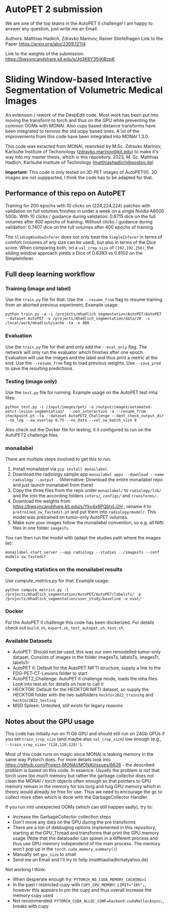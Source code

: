 # AutoPET 2 submission

We are one of the top teams in the AutoPET II challenge! I am happy to answer any question, just write me an Email.

Authors: Matthias Hadlich, Zdravko Marinov, Rainer Stiefelhagen
Link to the Paper https://arxiv.org/abs/2309.12114

Link to the weights of the submission: https://bwsyncandshare.kit.edu/s/Jg3K6Y35jXiBzpK


# Sliding Window-based Interactive Segmentation of Volumetric Medical Images

An extension / rework of the DeepEdit code. Most work has been put into moving the transform to torch and thus on the GPU while preventing the common OOMs with MONAI. Also cupy based distance transforms have been integrated to remove the old scipy based ones. 
A lot of the improvements from this code have been integrated into MONAI 1.3.0.

This code was exracted from MONAI, reworked by M.Sc. Zdravko Marinov, Karlsuhe Institute of Techonology (zdravko.marinov@kit.edu) to make it's way into my master thesis, which is this repository. 2023, M. Sc. Matthias Hadlich, Karlsuhe Institute of Technology (matthiashadlich@posteo.de)

**Important**: This code is only tested on 3D PET images of AutoPET(II). 2D images are not suppported, I think the code has to be adapted for that.


## Performance of this repo on AutoPET

Training for 200 epochs with 10 clicks on (224,224,224) patches with validation on full volumes finishes in under a week on a single Nvidia A6000 50Gb.
With 10 clicks / guidance during validation: 0.8715 dice on the full volumes after 800 epochs of training.
Without clicks / guidance during validation: 0.7407 dice on the full volumes after 400 epochs of training.

The `SlidingWindowInferer` does not only beat the `SimpleInferer` in terms of comfort (volumes of any size can be used), but also in terms of the Dice score. 
When comparing both, on a `val_crop_size` of `(192,192,256)`, the sliding window approach yields a Dice of 0.8383 vs 0.8102 on the SimpleInferer.

## Full deep learning workflow

### Training (image and label)

Use the `train.py` file for that. Use the `--resume_from` flag to resume training from an aborted previous experiment. Example usage:

`python train.py -a -i /projects/mhadlich_segmentation/AutoPET/AutoPET --dataset AutoPET -o /projects/mhadlich_segmentation/data/20  -c /local/work/mhadlich/cache -ta -e 400`

### Evaluation

Use the `train.py` file for that and only add the `--eval_only` flag. The network will only run the evaluator which finishes after one epoch. Evaluation will use the images and the label and thus print a metric at the end.
Use the `--resume_from` flag to load previous weights.
Use `--save_pred` to save the resulting predictions.

### Testing (image only)

Use the `test.py` file for running. Example usage on the AutoPET test mha files:

`python test.py -i /input/images/pet/ -o /output/images/automated-petct-lesion-segmentation/  --non_interactive -a --resume_from checkpoint.pt -ta --dataset AutoPET2_Challenge --dont_check_output_dir --no_log --sw_overlap 0.75 --no_data --val_sw_batch_size 8`

Also check out the Docker file for testing, it it configured to run on the AutoPET2 challenge files.

### monailabel

There are multiple steps involved to get this to run.

1) Install monailabel via `pip install monailabel`.
3) Download the radiology sample app `monailabel apps --download --name radiology --output .`
    (Alternative: Download the entire monailabel repo and just launch monailabel from there)
4) Copy the three files from the repo under `monailabel/` to `radiology/lib/` and the into the according folders `infers/`, `configs/` and `transforms/`.
5) Download the weights from https://bwsyncandshare.kit.edu/s/Yky4x6PQbtxLj2H , rename it to `pretrained_sw_fastedit.pt` and put them into `radiology/model/`. This model was pretrained on tumor-only AutoPET volumes.
6) Make sure your images follow the monailabel convention, so e.g. all Nifti files in one folder `imagesTs`.

You can then run the model with (adapt the studies path where the images lie):

`monailabel start_server --app radiology --studies ../imagesTs --conf models sw_fastedit`


### Computing statistics on the monailabel results

Use compute_metrics.py for that. Example usage:

`python compute_metrics.py -l /projects/mhadlich_segmentation/AutoPET/AutoPET/labelsTs/ -p /projects/mhadlich_segmentation/user_study/baseline -o eval/
`

### Docker

For the AutoPET II challenge this code has been dockerized. For details check out `build.sh`, `export.sh`, `test_autopet.sh`, `test.sh`.

### Available Datasets

- AutoPET: Should not be used, this was our own remodelled tumor-only dataset. Consists of images in the folder imagesTs, labelsTs, imagesTr, labelsTr
- AutoPET II: Default for the AutoPET NIFTI structure, supply a link to the FDG-PET-CT-Lesions folder to start
- AutoPET2_Challenge: AutoPET II challenge mode, loads the mha files. Look into test.sh for details on how to call it
- HECKTOR: Default for the HECKTOR NIFTI dataset, so supply the HECKTOR folder with the two subfolders `hecktor2022_training` and `hecktor2022_testing`
- MSD Spleen: Untested, still exists for legacy reasons


## Notes about the GPU usage

This code has initially run on 11 Gb GPU and should still run on 24Gb GPUs if you set `train_crop_size` (and maybe also `val_crop_size`) low enough (e.g., `--train_crop_size='(128,128,128)'`).

Most of this code runs on magic since MONAI is leaking memory in the same way Pytorch does. For more details look into https://github.com/Project-MONAI/MONAI/issues/6626 - the described problem is based on this code. In essence: Usually the problem is not that torch uses too much memory but rather the garbage collector does not clean the MONAI / torch objects often enough so that pointers to GPU memory remain in the memory for too long and hog GPU memory which in theory would already be free for use. Thus we need to encourage the gc to collect more often which is done with the GarbageCollector Handler.

If you run into unexpected OOMs (which can still happen sadly), try to: 

- Increase the GarbageCollector collection steps
- Don't move any data on the GPU during the pre transforms
- There are a ton of debbuging options implemented in this repository, starting at the GPU_Thread and transforms that print the GPU memory usage (Note that the dataloader can spawn in a different process and thus use GPU memory independend of the main process. The memory won't pop up in the `torch.cuda.memory_summary()`)
- Manually set `gpu_size` to small
- Send me an Email and I'll try to help (matthiashadlichatyahoo.de)



Not working I think:
- When desperate enough try: `PYTORCH_NO_CUDA_MEMORY_CACHING=1`
- In the past I restricted cupy with `CUPY_GPU_MEMORY_LIMIT="18%";`, however this appears to pin the cupy and thus overall increase the memory cupy used
- Not recommended: `PYTORCH_CUDA_ALLOC_CONF=backend:cudaMallocAsync;`, breaks with cupy
